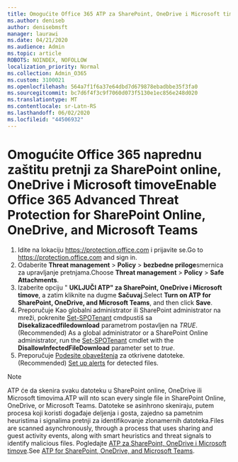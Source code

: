 ```yaml
---
title: Omogućite Office 365 ATP za SharePoint, OneDrive i Microsoft timove
ms.author: deniseb
author: denisebmsft
manager: laurawi
ms.date: 04/21/2020
ms.audience: Admin
ms.topic: article
ROBOTS: NOINDEX, NOFOLLOW
localization_priority: Normal
ms.collection: Admin_O365
ms.custom: 3100021
ms.openlocfilehash: 564a7f1f6a37e64dbd7d679878ebadbbe35f3fa0
ms.sourcegitcommit: bc7d6f4f3c9f7060d073f5130e1ec856e248d020
ms.translationtype: MT
ms.contentlocale: sr-Latn-RS
ms.lasthandoff: 06/02/2020
ms.locfileid: "44506932"
---
```

# <a name="enable-office-365-advanced-threat-protection-for-sharepoint-online-onedrive-and-microsoft-teams"></a><span data-ttu-id="3c8c3-102">Omogućite Office 365 naprednu zaštitu pretnji za SharePoint online, OneDrive i Microsoft timove</span><span class="sxs-lookup"><span data-stu-id="3c8c3-102">Enable Office 365 Advanced Threat Protection for SharePoint Online, OneDrive, and Microsoft Teams</span></span>

1. <span data-ttu-id="3c8c3-103">Idite na lokaciju https://protection.office.com i prijavite se.</span><span class="sxs-lookup"><span data-stu-id="3c8c3-103">Go to https://protection.office.com and sign in.</span></span>
2. <span data-ttu-id="3c8c3-104">Odaberite **Threat management**  >  **Policy**  >  **bezbedne priloge**smernica za upravljanje pretnjama.</span><span class="sxs-lookup"><span data-stu-id="3c8c3-104">Choose **Threat management** > **Policy** > **Safe Attachments**.</span></span>
3. <span data-ttu-id="3c8c3-105">Izaberite opciju " **UKLJUČI ATP" za SharePoint, OneDrive i Microsoft timove**, a zatim kliknite na dugme **Sačuvaj**.</span><span class="sxs-lookup"><span data-stu-id="3c8c3-105">Select **Turn on ATP for SharePoint, OneDrive, and Microsoft Teams**, and then click **Save**.</span></span>
4. <span data-ttu-id="3c8c3-106">Preporučuje Kao globalni administrator ili SharePoint administrator na mreži, pokrenite [Set-SPOTenant](https://docs.microsoft.com/powershell/module/sharepoint-online/Set-SPOTenant?view=sharepoint-ps) cmdpustiš sa **Disekalizacedfiledownload** parametrom postavljen na *TRUE*.</span><span class="sxs-lookup"><span data-stu-id="3c8c3-106">(Recommended) As a global administrator or a SharePoint Online administrator, run the [Set-SPOTenant](https://docs.microsoft.com/powershell/module/sharepoint-online/Set-SPOTenant?view=sharepoint-ps) cmdlet with the **DisallowInfectedFileDownload** parameter set to *true*.</span></span>
5. <span data-ttu-id="3c8c3-107">Preporučuje [Podesite obaveštenja](https://docs.microsoft.com/microsoft-365/security/office-365-security/turn-on-atp-for-spo-odb-and-teams#set-up-alerts-for-detected-files) za otkrivene datoteke.</span><span class="sxs-lookup"><span data-stu-id="3c8c3-107">(Recommended) [Set up alerts](https://docs.microsoft.com/microsoft-365/security/office-365-security/turn-on-atp-for-spo-odb-and-teams#set-up-alerts-for-detected-files) for detected files.</span></span>

> [!NOTE]
> <span data-ttu-id="3c8c3-108">ATP će da skenira svaku datoteku u SharePoint online, OneDrive ili Microsoft timovima.</span><span class="sxs-lookup"><span data-stu-id="3c8c3-108">ATP will nto scan every single file in SharePoint Online, OneDrive, or Microsoft Teams.</span></span> <span data-ttu-id="3c8c3-109">Datoteke se asinhrono skeniraju, putem procesa koji koristi događaje deljenja i gosta, zajedno sa pametnim heuristima i signalima pretnji za identifikovanje zlonamernih datoteka.</span><span class="sxs-lookup"><span data-stu-id="3c8c3-109">Files are scanned asynchronously, through a process that uses sharing and guest activity events, along with smart heuristics and threat signals to identify malicious files.</span></span> <span data-ttu-id="3c8c3-110">Pogledajte [ATP za SharePoint, OneDrive i Microsoft timove](https://docs.microsoft.com/microsoft-365/security/office-365-security/atp-for-spo-odb-and-teams).</span><span class="sxs-lookup"><span data-stu-id="3c8c3-110">See [ATP for SharePoint, OneDrive, and Microsoft Teams](https://docs.microsoft.com/microsoft-365/security/office-365-security/atp-for-spo-odb-and-teams).</span></span>